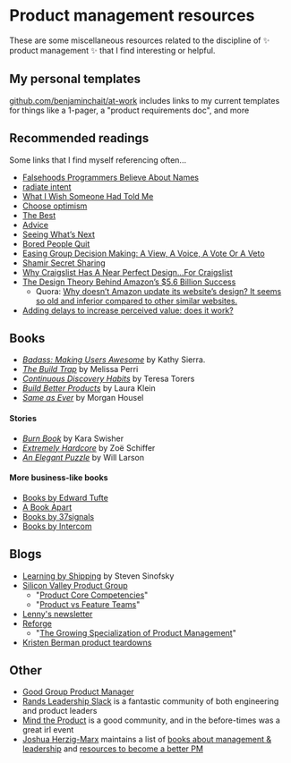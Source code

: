 # Product management resources

These are some miscellaneous resources related to the discipline of ✨ product management ✨ that I find interesting or helpful.

## My personal templates

[github.com/benjaminchait/at-work](https://github.com/benjaminchait/at-work/blob/main/how-to-benjamin.md#templates) includes links to my current templates for things like a 1-pager, a "product requirements doc", and more

## Recommended readings

Some links that I find myself referencing often...

- [Falsehoods Programmers Believe About Names](https://www.kalzumeus.com/2010/06/17/falsehoods-programmers-believe-about-names/)
- [radiate intent](https://leebyron.com/til/intent/)
- [What I Wish Someone Had Told Me](https://blog.samaltman.com/what-i-wish-someone-had-told-me)
- [Choose optimism](https://stephango.com/optimism)
- [The Best](https://dcurt.is/the-best)
- [Advice](https://patrickcollison.com/advice)
- [Seeing What’s Next](http://www.asymco.com/2013/11/18/seeing-whats-next-2/)
- [Bored People Quit](https://randsinrepose.com/archives/bored-people-quit/)
- [Easing Group Decision Making: A View, A Voice, A Vote Or A Veto](https://www.forbes.com/sites/ericpliner/2022/04/04/easing-group-decision-making-a-view-a-voice-a-vote-or-a-veto/?sh=712a2e6726e6)
- [Shamir Secret Sharing](https://max.levch.in/post/724289457144070144/shamir-secret-sharing-its-3am-paul-the-head-of)
- [Why Craigslist Has A Near Perfect Design…For Craigslist](https://vanseodesign.com/web-design/craigslist-aesthetics/)
- [The Design Theory Behind Amazon’s $5.6 Billion Success](https://www.fastcompany.com/90160960/the-design-theory-behind-amazons-5-6-billion-success)
  - Quora: [Why doesn’t Amazon update its website’s design? It seems so old and inferior compared to other similar websites.](https://www.quora.com/Why-doesn-t-Amazon-update-its-website-s-design-It-seems-so-old-and-inferior-compared-to-other-similar-websites)
- [Adding delays to increase perceived value: does it work?](https://90percentofeverything.com/2010/12/16/adding-delays-to-increase-perceived-value-does-it-work/)

## Books

* *[Badass: Making Users Awesome](https://www.oreilly.com/library/view/badass-making-users/9781491919057/)* by Kathy Sierra.
* *[The Build Trap](https://melissaperri.com/book)* by Melissa Perri
* *[Continuous Discovery Habits](https://www.producttalk.org/)* by Teresa Torers
* *[Build Better Products](https://rosenfeldmedia.com/books/build-better-products/)* by Laura Klein
* *[Same as Ever](https://www.morganhousel.com)* by Morgan Housel

#### Stories

* *[Burn Book](https://www.simonandschuster.com/books/Burn-Book/Kara-Swisher/9781982163891)* by Kara Swisher
* *[Extremely Hardcore](https://www.penguinrandomhouse.com/books/741192/extremely-hardcore-by-zoe-schiffer/)* by Zoë Schiffer
* *[An Elegant Puzzle](https://press.stripe.com/an-elegant-puzzle)* by Will Larson

#### More business-like books

* [Books by Edward Tufte](https://www.edwardtufte.com/)
* [A Book Apart](https://abookapart.com)
* [Books by 37signals](https://37signals.com/books)
* [Books by Intercom](https://www.intercom.com/resources/books)

## Blogs

* [Learning by Shipping](http://learningbyshipping.com/index.html) by Steven Sinofsky
* [Silicon Valley Product Group](https://www.svpg.com)
  * "[Product Core Competencies](https://www.svpg.com/product-core-competencies/)"
  * "[Product vs Feature Teams](https://www.svpg.com/product-vs-feature-teams/)"
* [Lenny's newsletter](https://www.lennysnewsletter.com)
* [Reforge](https://www.reforge.com)
  * "[The Growing Specialization of Product Management](https://www.reforge.com/blog/product-specializations)"
* [Kristen Berman product teardowns](https://kristenberman.substack.com/p/the-best-of-product-teardowns-so)

<!--
## People

* [Shreyas Doshi](https://twitter.com/shreyas) - former Stripe PM
* [Patrick McKenzie](https://www.kalzumeus.com/greatest-hits/)
* [Jeff Weinstein](https://twitter.com/jeff_weinstein) - Stripe PM
* [Patrick Collison](https://twitter.com/patrickc) - Stripe co-founder and CEO
* [David Heinmeier Hansson](https://twitter.com/dhh) - created Ruby on Rails, cofounded Basecamp/37signals
//-->

## Other

* [Good Group Product Manager](https://www.khoslaventures.com/wp-content/uploads/Good-Group-Product-Manager.pdf)
* [Rands Leadership Slack](https://randsinrepose.com/welcome-to-rands-leadership-slack/) is a fantastic community of both engineering and product leaders
* [Mind the Product](https://www.mindtheproduct.com/) is a good community, and in the before-times was a great irl event
* [Joshua Herzig-Marx](https://joshua.herzig-marx.com) maintains a list of [books about management & leadership](https://joshua.herzig-marx.com/books-about-management-leadership) and [resources to become a better PM](https://joshua.herzig-marx.com/pm-resources)
